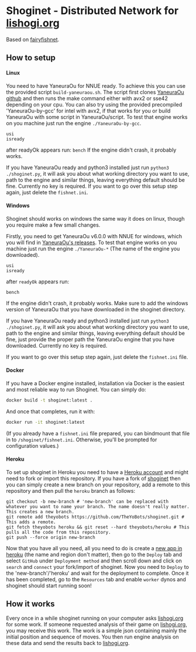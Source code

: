 # Shoginet - Distributed Network for [lishogi.org](https://lishogi.org/)

Based on [fairyfishnet](https://github.com/gbtami/fairyfishnet).

## How to setup

#### Linux

You need to have YaneuraOu for NNUE ready. To achieve this you can use the provided script `build-yaneuraou.sh`. The script first clones [YaneuraOu github](https://github.com/yaneurao/YaneuraOu) and then runs the make command either with avx2 or sse42 depending on your cpu.
You can also try using the provided precompiled 'YaneuraOu-by-gcc' for intel with avx2, if that works for you or build YaneuraOu with some script in YaneuraOu/script.
To test that engine works on you machine just run the engine `./YaneuraOu-by-gcc`.

```
usi
isready
```
after readyOk appears run:
`bench`
If the engine didn't crash, it probably works.

If you have YaneuraOu ready and python3 installed just run `python3 ./shoginet.py`, it will ask you about what working directory you want to use, path to the engine and similar things, leaving everything default should be fine. Currently no key is required.
If you want to go over this setup step again, just delete the `fishnet.ini`.

#### Windows

Shoginet should works on windows the same way it does on linux, though you require make a few small changes.

Firstly, you need to get YaneuraOu v6.0.0 with NNUE for windows, which you will find in [YaneuraOu's releases](https://github.com/yaneurao/YaneuraOu/releases). To test that engine works on you machine just run the engine `./YaneuraOu-*` (The name of the engine you downloaded). 
```
usi
isready
```
after `readyOk` appears run: 
```
bench
```
If the engine didn't crash, it probably works. Make sure to add the windows version of YaneuraOu that you have downloaded in the shoginet directory.

If you have YaneuraOu ready and python3 installed just run `python3 ./shoginet.py`, it will ask you about what working directory you want to use, path to the engine and similar things, leaving everything default should be fine, just provide the proper path the YaneuraOu engine that you have downloaded. Currently no key is required.

If you want to go over this setup step again, just delete the `fishnet.ini` file.

#### Docker

If you have a Docker engine installed, installation via Docker is the easiest
and most reliable way to run Shoginet. You can simply do:

```bash
docker build -t shoginet:latest .
```

And once that completes, run it with:

```bash
docker run -it shoginet:latest
```

(If you already have a `fishnet.ini` file prepared, you can bindmount that file
in to `/shoginet/fishnet.ini`. Otherwise, you'll be prompted for configuration 
values.)

#### Heroku

To set up shoginet in Heroku you need to have a [Heroku account](https://signup.heroku.com/login) and might need to fork or import this repository. If you have a fork of [shoginet](https://github.com/WandererXII/shoginet) then you can simply create a new branch on your repository, add a remote to this repository and then pull the `heroku` branch as follows:

```
git checkout -b new-branch # 'new-branch' can be replaced with whatever you want to name your branch. The name doesn't really matter. This creates a new branch.
git remote add theyobots https://github.com/TheYoBots/shoginet.git # This adds a remote.
git fetch theyobots heroku && git reset --hard theyobots/heroku # This pulls all the code from this repository.
git push --force origin new-branch
```

Now that you have all you need, all you need to do is create a [new app in heroku](https://dashboard.heroku.com/new-app) (the name and region don't matter), then go to the `Deploy` tab and select `GitHub` under `Deployment method` and then scroll down and click on `search` and `connect` your fork/import of shoginet. Now you need to `Deploy` to the 'new-branch'/'heroku' and wait for the deployment to complete. Once it has been completed, go to the `Resources` tab and enable `worker` dynos and shoginet should start running soon!

## How it works

Every once in a while shoginet running on your computer asks [lishogi.org](https://lishogi.org/) for some work. If someone requested analysis of their game on [lishogi.org](https://lishogi.org/), you may receive this work. The work is a simple json containing mainly the initial position and sequence of moves. You then run engine analysis on these data and send the results back to [lishogi.org](https://lishogi.org/).